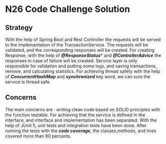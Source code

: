 # N26 Code Challenge Solution



## Strategy
With the help of Spring Boot and Rest Controller the requests will be served to the implementation of the TransactionService.
The requests will be validated, and the corresponding responses will be created.
For creating Response, with the help of ***@ResponseStatus**** and ***@ControllerAdvice*** the responses in case of failure will be created.
Service layer is only responsible for validation and putting some logs, and saving transactions, remove, and calculating statistics.
For achieving thread safety with the help of ***ConcurrentHashMap*** and ***synchronized*** key word, we can sure the service is thread safe.

## Concerns
The main concerns are : writing clean code based on SOLID principles with the function testable.
For achieving that the service is defined in the interface, and interface and implementation has been separated.
With the help of JUnit 5, unit tests and integration tests have been done.
After running the tests with the ***code coverage***, the classes,methods, and lines covered more than 90 percents.



